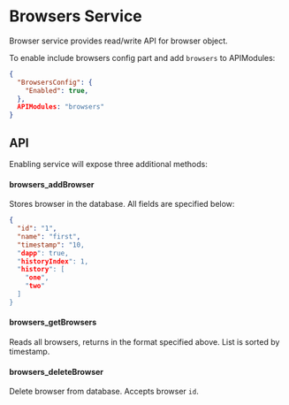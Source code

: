 Browsers Service
================

Browser service provides read/write API for browser object.

To enable include browsers config part and add `browsers` to APIModules:


```json
{
  "BrowsersConfig": {
    "Enabled": true,
  },
  APIModules: "browsers"
}
```

API
---

Enabling service will expose three additional methods:

#### browsers_addBrowser

Stores browser in the database.
All fields are specified below:

```json
{
  "id": "1",
  "name": "first",
  "timestamp": "10,
  "dapp": true,
  "historyIndex": 1,
  "history": [
    "one",
    "two"
  ]
}
```

#### browsers_getBrowsers

Reads all browsers, returns in the format specified above. List is sorted by timestamp.

#### browsers_deleteBrowser

Delete browser from database. Accepts browser `id`.